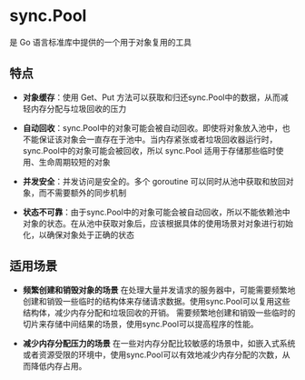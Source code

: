 #  sync.Pool
是 Go 语言标准库中提供的一个用于对象复用的工具

## 特点

* **对象缓存**：使用 Get、Put 方法可以获取和归还sync.Pool中的数据，从而减轻内存分配与垃圾回收的压力

* **自动回收**：sync.Pool中的对象可能会被自动回收。即使将对象放入池中，也不能保证该对象会一直存在于池中。当内存紧张或者垃圾回收器运行时，sync.Pool中的对象可能会被回收，所以 sync.Pool 适用于存储那些临时使用、生命周期较短的对象

* **并发安全**：并发访问是安全的。多个 goroutine 可以同时从池中获取和放回对象，而不需要额外的同步机制

* **状态不可靠**：由于sync.Pool中的对象可能会被自动回收，所以不能依赖池中对象的状态。在从池中获取对象后，应该根据具体的使用场景对对象进行初始化，以确保对象处于正确的状态

## 适用场景

* **频繁创建和销毁对象的场景**
在处理大量并发请求的服务器中，可能需要频繁地创建和销毁一些临时的结构体来存储请求数据。使用sync.Pool可以复用这些结构体，减少内存分配和垃圾回收的开销。
需要频繁地创建和销毁一些临时的切片来存储中间结果的场景，使用sync.Pool可以提高程序的性能。

* **减少内存分配压力的场景**
在一些对内存分配比较敏感的场景中，如嵌入式系统或者资源受限的环境中，使用sync.Pool可以有效地减少内存分配的次数，从而降低内存占用。
